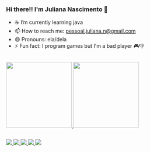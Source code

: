 ### Hi there!! I'm Juliana Nascimento 👋


- ☕ I’m currently learning java 
- 📫 How to reach me: pessoal.juliana.n@gmail.com
- 😄 Pronouns: ela/dela
- ⚡ Fun fact: I program games but I'm a bad player 🎮👎


##


 <div>
  <a href="https://github.com/Junasc">
  <img height="180em" src="https://github-readme-stats.vercel.app/api?username=Junasc&show_icons=true&theme=dracula&include_all_commits=true&count_private=true"/>
  <img height="180em" src="https://github-readme-stats.vercel.app/api/top-langs/?username=Junasc&layout=compact&langs_count=7&theme=dracula"/>
</div>
 
  
  ##
 
  <img src="https://img.icons8.com/dusk/64/000000/cs.png"/>
  <img src="https://img.icons8.com/dusk/64/000000/java-coffee-cup-logo.png"/>
  <img src="https://img.icons8.com/nolan/64/java-eclipse.png"/>
  <img src="https://img.icons8.com/dusk/64/000000/unity.png"/>
  <img src="https://img.icons8.com/nolan/64/visual-studio-code-2019.png"/>
  
</div>
